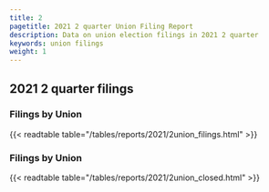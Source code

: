 ```yaml
---
title: 2
pagetitle: 2021 2 quarter Union Filing Report
description: Data on union election filings in 2021 2 quarter 
keywords: union filings
weight: 1
---
```


## 2021 2 quarter filings

### Filings by Union
{{< readtable table="/tables/reports/2021/2union_filings.html" >}}

### Filings by Union
{{< readtable table="/tables/reports/2021/2union_closed.html" >}}
